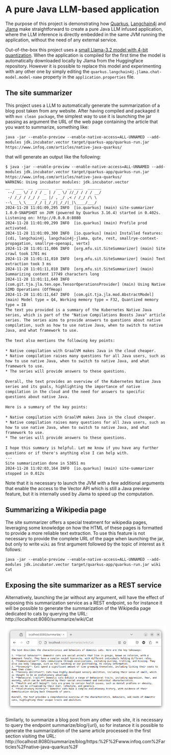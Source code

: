 # A pure Java LLM-based application

The purpose of this project is demonstrating how [Quarkus](https://quarkus.io/), [Langchain4j](https://docs.langchain4j.dev/) and [Jlama](https://github.com/tjake/Jlama) make straightforward to create a pure Java LLM infused application, where the LLM inference is directly embedded in the same JVM running the application, without the need of any external service. 

Out-of-the-box this project uses a [small Llama-3.2 model with 4-bit quantization](https://huggingface.co/tjake/Llama-3.2-1B-Instruct-JQ4). When the application is compiled for the first time the model is automatically downloaded locally by Jlama from the Huggingface repository. However it is possible to replace this model and experimenting with any other one by simply editing the `quarkus.langchain4j.jlama.chat-model.model-name` property in the `application.properties` file.  

## The site summarizer

This project uses a LLM to automatically generate the summarization of a blog post taken from any website. After having compiled and packaged it with `mvn clean package`, the simplest way to use it is launching the jar passing as argument the URL of the web page containing the article that you want to summarize, something like: 

```shell script
java -jar --enable-preview --enable-native-access=ALL-UNNAMED --add-modules jdk.incubator.vector target/quarkus-app/quarkus-run.jar https://www.infoq.com/articles/native-java-quarkus/
```

that will generate an output like the following:

```
$ java -jar --enable-preview --enable-native-access=ALL-UNNAMED --add-modules jdk.incubator.vector target/quarkus-app/quarkus-run.jar https://www.infoq.com/articles/native-java-quarkus/
WARNING: Using incubator modules: jdk.incubator.vector
__  ____  __  _____   ___  __ ____  ______ 
 --/ __ \/ / / / _ | / _ \/ //_/ / / / __/ 
 -/ /_/ / /_/ / __ |/ , _/ ,< / /_/ /\ \   
--\___\_\____/_/ |_/_/|_/_/|_|\____/___/   
2024-11-28 11:01:09,295 INFO  [io.quarkus] (main) site-summarizer 1.0.0-SNAPSHOT on JVM (powered by Quarkus 3.16.4) started in 0.402s. Listening on: http://0.0.0.0:8080
2024-11-28 11:01:09,299 INFO  [io.quarkus] (main) Profile prod activated. 
2024-11-28 11:01:09,300 INFO  [io.quarkus] (main) Installed features: [cdi, langchain4j, langchain4j-jlama, qute, rest, smallrye-context-propagation, smallrye-openapi, vertx]
2024-11-28 11:01:11,006 INFO  [org.mfu.sit.SiteSummarizer] (main) Site crawl took 1701 ms
2024-11-28 11:01:11,010 INFO  [org.mfu.sit.SiteSummarizer] (main) Text extraction took 3 ms
2024-11-28 11:01:11,010 INFO  [org.mfu.sit.SiteSummarizer] (main) Summarizing content 17749 characters long
2024-11-28 11:01:11,640 INFO  [com.git.tja.jla.ten.ope.TensorOperationsProvider] (main) Using Native SIMD Operations (OffHeap)
2024-11-28 11:01:11,647 INFO  [com.git.tja.jla.mod.AbstractModel] (main) Model type = Q4, Working memory type = F32, Quantized memory type = I8
The text you provided is a summary of the Kubernetes Native Java series, which is part of the "Native Compilations Boosts Java" article series. The series aims to provide answers to questions about native compilation, such as how to use native Java, when to switch to native Java, and what framework to use.

The text also mentions the following key points:

* Native compilation with GraalVM makes Java in the cloud cheaper.
* Native compilation raises many questions for all Java users, such as how to use native Java, when to switch to native Java, and what framework to use.
* The series will provide answers to these questions.

Overall, the text provides an overview of the Kubernetes Native Java series and its goals, highlighting the importance of native compilation in the cloud and the need for answers to specific questions about native Java.

Here is a summary of the key points:

* Native compilation with GraalVM makes Java in the cloud cheaper.
* Native compilation raises many questions for all Java users, such as how to use native Java, when to switch to native Java, and what framework to use.
* The series will provide answers to these questions.

I hope this summary is helpful. Let me know if you have any further questions or if there's anything else I can help with.
---
Site summarization done in 53851 ms
2024-11-28 11:02:03,164 INFO  [io.quarkus] (main) site-summarizer stopped in 0.012s
```

Note that it is necessary to launch the JVM with a few additional arguments that enable the access to the Vector API which is still a Java preview feature, but it is internally used by Jlama to speed up the computation.

## Summarizing a Wikipedia page

The site summarizer offers a special treatment for wikipedia pages, leveraging some knowledge on how the HTML of these pages is formatted to provide a more reliable text extraction. To use this feature is not necessary to provide the complete URL of the page when launching the jar, but only to write `wiki` as first argument followed by the topic of interest as it follows:  

```shell script
java -jar --enable-preview --enable-native-access=ALL-UNNAMED --add-modules jdk.incubator.vector target/quarkus-app/quarkus-run.jar wiki Cat
```

## Exposing the site summarizer as a REST service

Alternatively, launching the jar without any argument, will have the effect of exposing this summarization service as a REST endpoint, so for instance it will be possible to generate the summarization of the Wikipedia page dedicated to cats by querying the URL: http://localhost:8080/summarize/wiki/Cat 

![](images/Summarize_Cat.png)
 
Similarly, to summarize a blog post from any other web site, it is necessary to query the endpoint summarize/blog/{url}, so for instance it is possible to generate the summarization of the same article processed in the first section visiting the URL: http://localhost:8080/summarize/blog/https:%2F%2Fwww.infoq.com%2Farticles%2Fnative-java-quarkus%2F